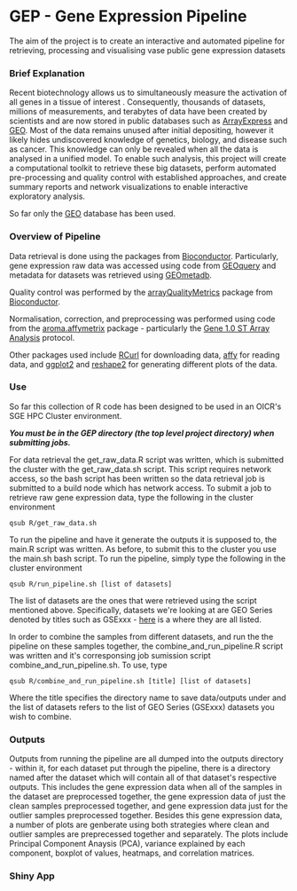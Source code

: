 # GEP - Gene Expression Pipeline

The aim of the project is to create an interactive and automated pipeline for retrieving, processing and visualising vase public gene expression datasets

### Brief Explanation
Recent biotechnology allows us to simultaneously measure the activation of all genes in a tissue of interest . Consequently, thousands of datasets, millions of measurements, and terabytes of data have been created by scientists and are now stored in public databases such as [ArrayExpress](https://www.ebi.ac.uk/arrayexpress/) and [GEO](http://www.ncbi.nlm.nih.gov/geo/ "Gene Expression Omnibus"). Most of the data remains unused after initial depositing, however it likely hides undiscovered knowledge of genetics, biology, and disease such as cancer. This knowledge can only be revealed when all the data is analysed in a unified model. To enable such analysis, this project will create a computational toolkit to retrieve these big datasets, perform automated pre-processing and quality control with established approaches, and create summary reports and network visualizations to enable interactive exploratory analysis.


So far only the [GEO](http://www.ncbi.nlm.nih.gov/geo/ "Gene Expression Omnibus") database has been used.

### Overview of Pipeline
Data retrieval is done using the packages from [Bioconductor](https://www.bioconductor.org/). Particularly, gene expression raw data was accessed using code from [GEOquery](https://bioconductor.org/packages/release/bioc/html/GEOquery.html) and metadata for datasets was retrieved using [GEOmetadb](https://www.bioconductor.org/packages/release/bioc/html/GEOmetadb.html).

Quality control was performed by the [arrayQualityMetrics](https://bioconductor.org/packages/release/bioc/html/arrayQualityMetrics.html) package from [Bioconductor](https://www.bioconductor.org/).

Normalisation, correction, and preprocessing was performed using code from the [aroma.affymetrix](https://cran.r-project.org/web/packages/aroma.affymetrix/index.html) package - particularly the [Gene 1.0 ST Array Analysis](http://www.aroma-project.org/vignettes/GeneSTArrayAnalysis/) protocol.

Other packages used include [RCurl](https://cran.r-project.org/web/packages/RCurl/index.html) for downloading data, [affy](http://bioconductor.org/packages/release/bioc/html/affy.html) for reading data, and [ggplot2](http://ggplot2.org/) and [reshape2](https://cran.r-project.org/web/packages/reshape2/index.html) for generating different plots of the data.


### Use

So far this collection of R code has been designed to be used in an OICR's SGE HPC Cluster environment. 

**_You must be in the GEP directory (the top level project directory) when submitting jobs._**

For data retrieval the get_raw_data.R script was written, which is submitted the cluster with the get_raw_data.sh script. This script requires network access, so the bash script has been written so the data retrieval job is submitted to a build node which has network access. To submit a job to retrieve raw gene expression data, type the following in the cluster environment

`qsub R/get_raw_data.sh`

To run the pipeline and have it generate the outputs it is supposed to, the main.R script was written. As before, to submit this to the cluster you use the main.sh bash script. To run the pipeline, simply type the following in the cluster environment

`qsub R/run_pipeline.sh [list of datasets]` 

The list of datasets are the ones that were retrieved using the script mentioned above. Specifically, datasets we're looking at are GEO  Series denoted by titles such as GSExxx - [here](http://www.ncbi.nlm.nih.gov/geo/browse/?view=series "GEO Series") is a where they are all listed.

In order to combine the samples from different datasets, and run the the pipeline on these samples together, the combine_and_run_pipeline.R script was written and it's corresponsing job sumission script combine_and_run_pipeline.sh. To use, type

`qsub R/combine_and_run_pipeline.sh [title] [list of datasets]`

Where the title specifies the directory name to save data/outputs under and the list of datasets refers to the list of GEO Series (GSExxx) datasets you wish to combine.

### Outputs

Outputs from running the pipeline are all dumped into the outputs directory - within it, for each dataset put through the pipeline, there is a directory named after the dataset which will contain all of that dataset's respective outputs. This includes the gene expression data when all of the samples in the dataset are preprocessed together, the gene expression data of just the clean samples preprocessed together, and gene expression data just for the outlier samples preprocessed together. Besides this gene expression data, a number of plots are genberate using both strategies where clean and outlier samples are preprecessed together and separately. The plots include Principal Component Anaysis (PCA), variance explained by each component, boxplot of values, heatmaps, and correlation matrices.

### Shiny App

